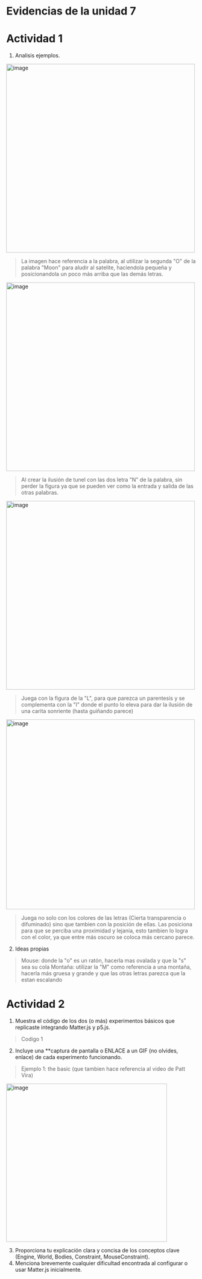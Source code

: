 # Evidencias de la unidad 7

# Actividad 1
1. Analisis ejemplos.
<img width="500" height="500" alt="image" src="https://github.com/user-attachments/assets/8c45d6e8-95bb-4e84-bfa7-03effacc7eca" />  


> La imagen hace referencia a la palabra, al utilizar la segunda "O" de la palabra "Moon" para aludir al satelite, haciendola pequeña y posicionandola un poco más arriba que las demás letras.
<img width="500" height="500" alt="image" src="https://github.com/user-attachments/assets/d4dd89e0-b23f-4491-a6fb-701bae0d4311" />


> Al crear la ilusión de tunel con las dos letra "N" de la palabra, sin perder la figura ya que se pueden ver como la entrada y salida de las otras palabras.
<img width="500" height="500" alt="image" src="https://github.com/user-attachments/assets/620ecbf3-5668-4028-8314-b9e9184d53d6" />


> Juega con la figura de la "L", para que parezca un parentesis y se complementa con la "I" donde el punto lo eleva para dar la ilusión de una carita sonriente (hasta guiñando parece)
<img width="500" height="503" alt="image" src="https://github.com/user-attachments/assets/5032d0c9-9b45-4e50-a61b-026ce59cab50" />


> Juega no solo con los colores de las letras (Cierta transparencia o difuminado) sino que tambien con la posición de ellas. Las posiciona para que se perciba una proximidad y lejania, esto tambien lo logra con el color, ya que entre más oscuro se coloca más cercano parece.


2. Ideas propias

> Mouse: donde la "o" es un ratón, hacerla mas ovalada y que la "s" sea su cola
> Montaña: utilizar la "M" como referencia a una montaña, hacerla más gruesa y grande y que las otras letras parezca que la estan escalando


# Actividad 2

1. Muestra el código de los dos (o más) experimentos básicos que replicaste integrando Matter.js y p5.js.
> Codigo 1

2. Incluye una **captura de pantalla o ENLACE a un GIF (no olvides, enlace) de cada experimento funcionando.
> Ejemplo 1: the basic (que tambien hace referencia al video de Patt Vira)
<img width="426" height="419" alt="image" src="https://github.com/user-attachments/assets/c0a06eff-3617-4c4f-af8e-9fb6968b8e6c" />

3. Proporciona tu explicación clara y concisa de los conceptos clave (Engine, World, Bodies, Constraint, MouseConstraint).
4. Menciona brevemente cualquier dificultad encontrada al configurar o usar Matter.js inicialmente.

